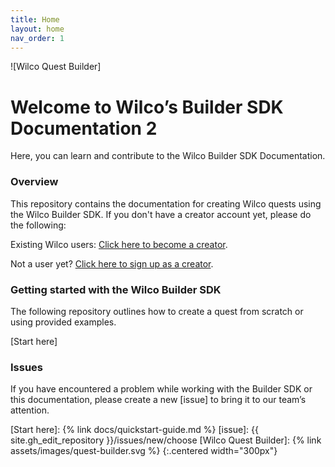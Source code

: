 ```yaml
---
title: Home
layout: home
nav_order: 1
---
```


![Wilco Quest Builder]

# Welcome to Wilco’s Builder SDK Documentation 2

Here, you can learn and contribute to the Wilco Builder SDK Documentation.

### **Overview**
This repository contains the documentation for creating Wilco quests using the Wilco Builder SDK. If you don't have a creator account yet, please do the following:

Existing Wilco users: [Click here to become a creator](https://app.wilco.gg/quest-builder).

Not a user yet? [Click here to sign up as a creator](https://www.trywilco.com/quest-builder).

### **Getting started with the Wilco Builder SDK**
The following repository outlines how to create a quest from scratch or using provided examples.

[Start here]

### **Issues**
If you have encountered a problem while working with the Builder SDK or this documentation, please create a new [issue] to bring it to our team’s attention. 

[Start here]: {% link docs/quickstart-guide.md %}
[issue]: {{ site.gh_edit_repository }}/issues/new/choose
[Wilco Quest Builder]: {% link assets/images/quest-builder.svg %}
{:.centered width="300px"}
